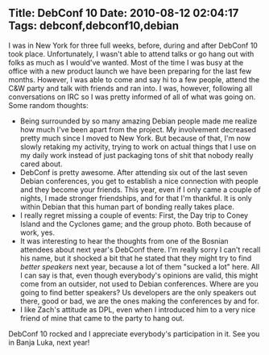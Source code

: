 Title: DebConf 10
Date: 2010-08-12 02:04:17
Tags: debconf,debconf10,debian
---
I was in New York for three full weeks, before, during and after DebConf 10 took place. Unfortunately, I wasn't able to attend talks or go hang out with folks as much as I would've wanted. Most of the time I was busy at the office with a new product launch we have been preparing for the last few months. However, I was able to come and say hi to a few people, attend the C&amp;W party and talk with friends and ran into. I was, however, following all conversations on IRC so I was pretty informed of all of what was going on. Some random thoughts:
<ul>
	<li>Being surrounded by so many amazing Debian people made me realize how much I've been apart from the project. My involvement decreased pretty much since I moved to New York. But because of that, I'm now slowly retaking my activity, trying to work on actual things that I use on my daily work instead of just packaging tons of shit that nobody really cared about.</li>
	<li>DebConf is pretty awesome. After attending six out of the last seven Debian conferences, you get to establish a nice connection with people and they become your friends. This year, even if I only came a couple of nights, I made stronger friendships, and for that I'm thankful. It is only within Debian that this human part of bonding really takes place.</li>
	<li>I really regret missing a couple of events: First, the Day trip to Coney Island and the Cyclones game; and the group photo. Both because of work, yes.</li>
	<li>It was interesting to hear the thoughts from one of the Bosnian attendees about next year's DebConf there. I'm really sorry I can't recall his name, but it shocked a bit that he stated that they might try to find <em>better speakers</em> next year, because a lot of them "sucked a lot" here. All I can say is that, even though everybody's opinions are valid, this might come from an outsider, not used to Debian conferences. Where are you going to find better speakers? Us developers are the only speakers out there, good or bad, we are the ones making the conferences by and for.</li>
	<li>I like Zach's attitude as DPL, even when I introduced him to a very nice friend of mine that came to the party to hang out.</li>
</ul>
DebConf 10 rocked and I appreciate everybody's participation in it. See you in Banja Luka, next year!
